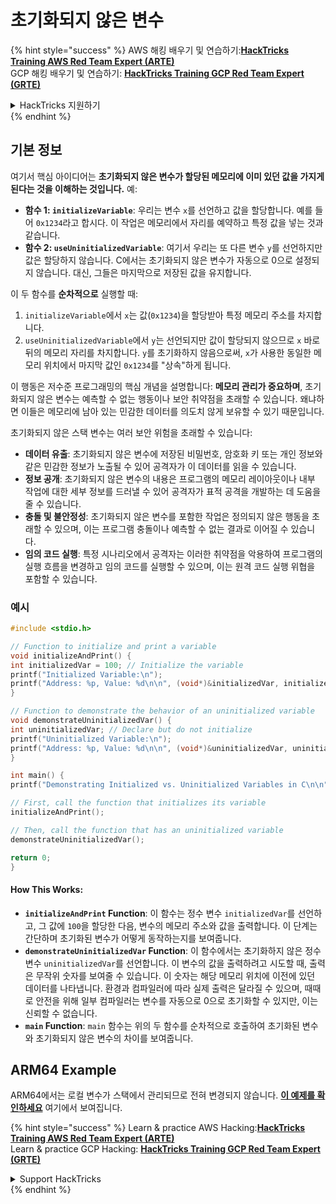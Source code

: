 # 초기화되지 않은 변수

{% hint style="success" %}
AWS 해킹 배우기 및 연습하기:<img src="/.gitbook/assets/arte.png" alt="" data-size="line">[**HackTricks Training AWS Red Team Expert (ARTE)**](https://training.hacktricks.xyz/courses/arte)<img src="/.gitbook/assets/arte.png" alt="" data-size="line">\
GCP 해킹 배우기 및 연습하기: <img src="/.gitbook/assets/grte.png" alt="" data-size="line">[**HackTricks Training GCP Red Team Expert (GRTE)**<img src="/.gitbook/assets/grte.png" alt="" data-size="line">](https://training.hacktricks.xyz/courses/grte)

<details>

<summary>HackTricks 지원하기</summary>

* [**구독 계획**](https://github.com/sponsors/carlospolop) 확인하기!
* **💬 [**Discord 그룹**](https://discord.gg/hRep4RUj7f) 또는 [**텔레그램 그룹**](https://t.me/peass)에 참여하거나 **Twitter** 🐦 [**@hacktricks\_live**](https://twitter.com/hacktricks\_live)**를 팔로우하세요.**
* **[**HackTricks**](https://github.com/carlospolop/hacktricks) 및 [**HackTricks Cloud**](https://github.com/carlospolop/hacktricks-cloud) 깃허브 리포지토리에 PR을 제출하여 해킹 트릭을 공유하세요.**

</details>
{% endhint %}

## 기본 정보

여기서 핵심 아이디어는 **초기화되지 않은 변수가 할당된 메모리에 이미 있던 값을 가지게 된다는 것을 이해하는 것입니다.** 예:

* **함수 1: `initializeVariable`**: 우리는 변수 `x`를 선언하고 값을 할당합니다. 예를 들어 `0x1234`라고 합시다. 이 작업은 메모리에서 자리를 예약하고 특정 값을 넣는 것과 같습니다.
* **함수 2: `useUninitializedVariable`**: 여기서 우리는 또 다른 변수 `y`를 선언하지만 값은 할당하지 않습니다. C에서는 초기화되지 않은 변수가 자동으로 0으로 설정되지 않습니다. 대신, 그들은 마지막으로 저장된 값을 유지합니다.

이 두 함수를 **순차적으로** 실행할 때:

1. `initializeVariable`에서 `x`는 값(`0x1234`)을 할당받아 특정 메모리 주소를 차지합니다.
2. `useUninitializedVariable`에서 `y`는 선언되지만 값이 할당되지 않으므로 `x` 바로 뒤의 메모리 자리를 차지합니다. `y`를 초기화하지 않음으로써, `x`가 사용한 동일한 메모리 위치에서 마지막 값인 `0x1234`를 "상속"하게 됩니다.

이 행동은 저수준 프로그래밍의 핵심 개념을 설명합니다: **메모리 관리가 중요하며**, 초기화되지 않은 변수는 예측할 수 없는 행동이나 보안 취약점을 초래할 수 있습니다. 왜냐하면 이들은 메모리에 남아 있는 민감한 데이터를 의도치 않게 보유할 수 있기 때문입니다.

초기화되지 않은 스택 변수는 여러 보안 위험을 초래할 수 있습니다:

* **데이터 유출**: 초기화되지 않은 변수에 저장된 비밀번호, 암호화 키 또는 개인 정보와 같은 민감한 정보가 노출될 수 있어 공격자가 이 데이터를 읽을 수 있습니다.
* **정보 공개**: 초기화되지 않은 변수의 내용은 프로그램의 메모리 레이아웃이나 내부 작업에 대한 세부 정보를 드러낼 수 있어 공격자가 표적 공격을 개발하는 데 도움을 줄 수 있습니다.
* **충돌 및 불안정성**: 초기화되지 않은 변수를 포함한 작업은 정의되지 않은 행동을 초래할 수 있으며, 이는 프로그램 충돌이나 예측할 수 없는 결과로 이어질 수 있습니다.
* **임의 코드 실행**: 특정 시나리오에서 공격자는 이러한 취약점을 악용하여 프로그램의 실행 흐름을 변경하고 임의 코드를 실행할 수 있으며, 이는 원격 코드 실행 위협을 포함할 수 있습니다.

### 예시
```c
#include <stdio.h>

// Function to initialize and print a variable
void initializeAndPrint() {
int initializedVar = 100; // Initialize the variable
printf("Initialized Variable:\n");
printf("Address: %p, Value: %d\n\n", (void*)&initializedVar, initializedVar);
}

// Function to demonstrate the behavior of an uninitialized variable
void demonstrateUninitializedVar() {
int uninitializedVar; // Declare but do not initialize
printf("Uninitialized Variable:\n");
printf("Address: %p, Value: %d\n\n", (void*)&uninitializedVar, uninitializedVar);
}

int main() {
printf("Demonstrating Initialized vs. Uninitialized Variables in C\n\n");

// First, call the function that initializes its variable
initializeAndPrint();

// Then, call the function that has an uninitialized variable
demonstrateUninitializedVar();

return 0;
}
```
#### How This Works:

* **`initializeAndPrint` Function**: 이 함수는 정수 변수 `initializedVar`를 선언하고, 그 값에 `100`을 할당한 다음, 변수의 메모리 주소와 값을 출력합니다. 이 단계는 간단하며 초기화된 변수가 어떻게 동작하는지를 보여줍니다.
* **`demonstrateUninitializedVar` Function**: 이 함수에서는 초기화하지 않은 정수 변수 `uninitializedVar`를 선언합니다. 이 변수의 값을 출력하려고 시도할 때, 출력은 무작위 숫자를 보여줄 수 있습니다. 이 숫자는 해당 메모리 위치에 이전에 있던 데이터를 나타냅니다. 환경과 컴파일러에 따라 실제 출력은 달라질 수 있으며, 때때로 안전을 위해 일부 컴파일러는 변수를 자동으로 0으로 초기화할 수 있지만, 이는 신뢰할 수 없습니다.
* **`main` Function**: `main` 함수는 위의 두 함수를 순차적으로 호출하여 초기화된 변수와 초기화되지 않은 변수의 차이를 보여줍니다.

## ARM64 Example

ARM64에서는 로컬 변수가 스택에서 관리되므로 전혀 변경되지 않습니다. [**이 예제를 확인하세요**](https://8ksec.io/arm64-reversing-and-exploitation-part-6-exploiting-an-uninitialized-stack-variable-vulnerability/) 여기에서 보여집니다.

{% hint style="success" %}
Learn & practice AWS Hacking:<img src="/.gitbook/assets/arte.png" alt="" data-size="line">[**HackTricks Training AWS Red Team Expert (ARTE)**](https://training.hacktricks.xyz/courses/arte)<img src="/.gitbook/assets/arte.png" alt="" data-size="line">\
Learn & practice GCP Hacking: <img src="/.gitbook/assets/grte.png" alt="" data-size="line">[**HackTricks Training GCP Red Team Expert (GRTE)**<img src="/.gitbook/assets/grte.png" alt="" data-size="line">](https://training.hacktricks.xyz/courses/grte)

<details>

<summary>Support HackTricks</summary>

* Check the [**subscription plans**](https://github.com/sponsors/carlospolop)!
* **Join the** 💬 [**Discord group**](https://discord.gg/hRep4RUj7f) or the [**telegram group**](https://t.me/peass) or **follow** us on **Twitter** 🐦 [**@hacktricks\_live**](https://twitter.com/hacktricks\_live)**.**
* **Share hacking tricks by submitting PRs to the** [**HackTricks**](https://github.com/carlospolop/hacktricks) and [**HackTricks Cloud**](https://github.com/carlospolop/hacktricks-cloud) github repos.

</details>
{% endhint %}
